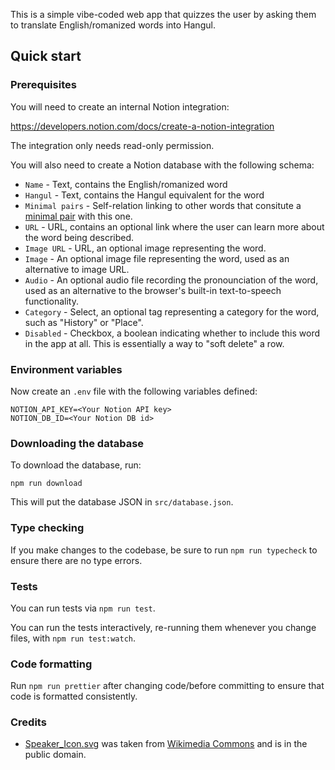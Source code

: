 This is a simple vibe-coded web app that quizzes the user by asking
them to translate English/romanized words into Hangul.

## Quick start

### Prerequisites

You will need to create an internal Notion integration:

https://developers.notion.com/docs/create-a-notion-integration

The integration only needs read-only permission.

You will also need to create a Notion database with the following
schema:

- `Name` - Text, contains the English/romanized word
- `Hangul` - Text, contains the Hangul equivalent for the word
- `Minimal pairs` - Self-relation linking to other words that
  consitute a [minimal pair][] with this one.
- `URL` - URL, contains an optional link where the user can
  learn more about the word being described.
- `Image URL` - URL, an optional image representing the word.
- `Image` - An optional image file representing the word, used
  as an alternative to image URL.
- `Audio` - An optional audio file recording the pronounciation
  of the word, used as an alternative to the browser's
  built-in text-to-speech functionality.
- `Category` - Select, an optional tag representing a
  category for the word, such as "History" or "Place".
- `Disabled` - Checkbox, a boolean indicating whether to
  include this word in the app at all. This is essentially
  a way to "soft delete" a row.

[minimal pair]: https://en.wikipedia.org/wiki/Minimal_pair

### Environment variables

Now create an `.env` file with the following variables defined:

```
NOTION_API_KEY=<Your Notion API key>
NOTION_DB_ID=<Your Notion DB id>
```

### Downloading the database

To download the database, run:

```
npm run download
```

This will put the database JSON in `src/database.json`.

### Type checking

If you make changes to the codebase, be sure to run `npm run typecheck`
to ensure there are no type errors.

### Tests

You can run tests via `npm run test`.

You can run the tests interactively, re-running them whenever you change
files, with `npm run test:watch`.

### Code formatting

Run `npm run prettier` after changing code/before committing
to ensure that code is formatted consistently.

### Credits

- [Speaker_Icon.svg](src/assets/Speaker_Icon.svg) was taken from
  [Wikimedia Commons](https://commons.wikimedia.org/wiki/File:Speaker_Icon.svg)
  and is in the public domain.
